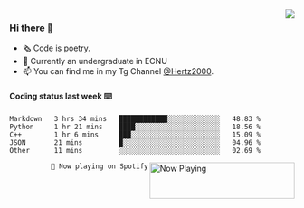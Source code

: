 <img  align="right" src="https://github-readme-stats.vercel.app/api?username=BillChen2K&show_icons=true&count_private=true&hide_title=true">

### Hi there 👋

- 🗞 Code is poetry.
- 🌱 Currently an undergraduate in ECNU
- 📫 You can find me in my Tg Channel [@Hertz2000](https://t.me/Hertz2000).

#### Coding status last week ⌨️

<!--START_SECTION:waka-->
```text
Markdown   3 hrs 34 mins   ████████████░░░░░░░░░░░░░   48.83 % 
Python     1 hr 21 mins    ████░░░░░░░░░░░░░░░░░░░░░   18.56 % 
C++        1 hr 6 mins     ███░░░░░░░░░░░░░░░░░░░░░░   15.09 % 
JSON       21 mins         █░░░░░░░░░░░░░░░░░░░░░░░░   04.96 % 
Other      11 mins         ░░░░░░░░░░░░░░░░░░░░░░░░░   02.69 %
```
<!--END_SECTION:waka-->


<div>
<a href="https://spotify-now-playing.billchen2k.vercel.app/now-playing?open">
   <img align="right" src="https://spotify-now-playing.billchen2k.vercel.app/now-playing" width="256" height="64" alt="Now Playing">
</a>
</div>

<div>
<p align="right"><code>🎵 Now playing on Spotify</code></p>
</div>

<!--
**BillChen2K/BillChen2K** is a ✨ _special_ ✨ repository because its `README.md` (this file) appears on your GitHub profile.

Here are some ideas to get you started:

- 🔭 I’m currently working on ...
- 🌱 I’m currently learning ...
- 👯 I’m looking to collaborate on ...
- 🤔 I’m looking for help with ...
- 💬 Ask me about ...
- 📫 How to reach me: ...
- 😄 Pronouns: ...
- ⚡ Fun fact: ...
-->
